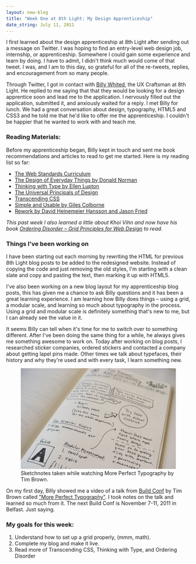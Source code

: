 ```yaml
---
layout: new-blog
title: "Week One at 8th Light: My Design Apprenticeship"
date_string: July 11, 2011
---
```


I first learned about the design apprenticeship at 8th Light after sending out a message
on Twitter. I was hoping to find an entry-level web design job, internship, or apprenticeship.
Somewhere I could gain some experience and learn by doing. I have to admit, I didn't think
much would come of that tweet. I was, and I am to this day, so grateful for all of the
re-tweets, replies, and encouragement from so many people.

Through Twitter, I got in contact with [Billy Whited](http://www.8thlight.com/our-team/billy-whited),
the UX Craftsman at 8th Light. He replied to me saying that that they would be looking for a design apprentice soon and lead me to the application. I nervously filled out the application, submitted it, and anxiously waited for a reply. I met Billy for lunch. We had a great conversation about design, typography, HTML5 and CSS3 and he told me that he'd like to offer me the apprenticeship. I couldn't be happier that he wanted to work with and teach me.

### Reading Materials:

Before my apprenticeship began, Billy kept in touch and sent me book recommendations and
articles to read to get me started. Here is my reading list so far:

* [The Web Standards Curriculum](http://dev.opera.com/articles/view/1-introduction-to-the-web-standards-cur/)
* [The Design of Everyday Things by Donald Norman](http://www.amazon.com/Design-Everyday-Things-Donald-Norman/dp/0465067107)
* [Thinking with Type by Ellen Lupton](http://www.amazon.com/Thinking-Type-2nd-revised-expanded/dp/1568989695)
* [The Universal Principals of Design](http://www.amazon.com/Universal-Principles-Design-William-Lidwell/dp/1592530079)
* [Transcending CSS](http://www.amazon.com/Transcending-CSS-Fine-Art-Design/dp/0321410971)
* [Simple and Usable by Giles Colborne](http://www.amazon.com/Simple-Usable-Mobile-Interaction-Design/dp/0321703545)
* [Rework by David Heinemeier Hansson and Jason Fried](http://www.amazon.com/Rework-Jason-Fried/dp/0307463745)

*This past week I also learned a little about Khoi Vihn and now have his book [Ordering Disorder &ndash; Grid Principles for Web Design](http://www.amazon.com/Ordering-Disorder-Principles-Design-Voices/dp/0321703537) to read.*

### Things I've been working on

I have been starting out each morning by rewriting the HTML for previous 8th Light blog posts
to be added to the redesigned website. Instead of copying the code and just removing the old
styles, I'm starting with a clean slate and copy and pasting the text, then marking it up with
HTML5.

I've also been working on a new blog layout for my apprenticeship blog posts, this has given
me a chance to ask Billy questions and it has been a great learning experience. I am learning
how Billy does things &ndash; using a grid, a modular scale, and learning so much about typography
in the process. Using a grid and modular scale is definitely something that's new to me, but
I can already see the value in it.

It seems Billy can tell when it's time for me to switch over to something different. After
I've been doing the same thing for a while, he always gives me something awesome to work on.
Today after working on blog posts, I researched sticker companies, ordered stickers and
contacted a company about getting lapel pins made. Other times we talk about typefaces,
their history and why they're used and with every task, I learn something new.

<figure>
	<img src="/images/blog/week1/IMG_8404.jpg" alt="Sketchnotes from Tim Brown's More Perfect Typography talk." />
	<figcaption>Sketchnotes taken while watching More Perfect Typography by Tim Brown.</figcaption>
</figure>

On my first day, Billy showed me a video of a talk from [Build Conf](http://2011.buildconf.com/) by Tim Brown called ["More Perfect Typography"](http://vimeo.com/17079380). I took notes on the talk and learned so much from it. The next Build Conf is November 7-11, 2011 in Belfast. Just saying.

### My goals for this week:

1. Understand how to set up a grid properly, (mmm, math).
2. Complete my blog and make it live.
3. Read more of Transcending CSS, Thinking with Type, and Ordering Disorder
